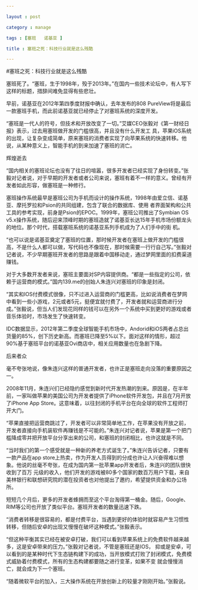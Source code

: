 ```yaml
---

layout : post

category : manage

tags : [塞班   诺基亚 ]

title : 塞班之死：科技行业就是这么残酷

---
```






#塞班之死：科技行业就是这么残酷

塞班死了。“塞班，生于1998年，殁于2013年。”在国内一些技术论坛中，有人写下这样的标题，措辞间难免显得有些悲壮。

早前，诺基亚在2012年第四季度财报中确认，去年发布的808 PureView将是最后一款塞班手机，而此前诺基亚就已经停止了对塞班系统的深度开发。

“塞班是一代人的符号，但技术和开放改变了一切。”艾媒CEO张毅对《第一财经日报》表示，过去用塞班做开发的门槛很高，并且没有什么开发工 具，苹果iOS系统的出现，让复杂变成简单，原来塞班的消费者实现了向苹果系统的快速转移。他说，从某种意义上，智能手机的到来加速了塞班的消亡。

辉煌逝去

“国内相关的塞班论坛也没有了往日的喧嚣，很多开发者已经实现了身份转变。”张毅对记者说，对于早期的开发者或者公司来说，塞班有着不一样的意义。曾经有开发者如此形容，做塞班是一种修行。

塞班操作系统最早是塞班公司为手机而设计的操作系统，1998年由爱立信、诺基亚、摩托罗拉和Psion的共同组建，包含了联合的数据库、使用 者界面架构和公共工具的参考实现，前身是Psion的EPOC。1999年，塞班公司推出了Symbian OS v5.x操作系统，随后迎来顶峰时期的塞班造就了诺基亚长达15年手机市场份额龙头的地位。那个时代，搭载塞班系统的诺基亚系列手机成为了人们手中的街 机。

“也可以说是诺基亚奠定了塞班的位置，那时候开发者在塞班上做开发的门槛很高，不是什么人都可以做，写代码也不像现在，那时候需要一行行自己写。”张毅对记者说，不少早期塞班开发者的思路是跟着中国移动走，通过梦网里面的扣费渠道赚钱。

对于大多数开发者来说，塞班主要面对SP内容提供商。“都是一些指定的公司，依赖于运营商的模式。”国内139.me的创始人朱连兴对塞班的印象是封闭。

“其实和IOS付费模式很像，只不过进入运营商的门槛更高，比如说消费者在梦网中看到一些小游戏，2元或者5元，挺便宜就付费了，开发者就和运营商进行分成。”张毅说，但当人们发现花同样的钱可以在另外一个系统中买到更好的游戏或者音乐体验时，市场发生了快速转变。

IDC数据显示，2012年第二季度全球智能手机市场中，Andorid和iOS两者占总出货量的85%，创下历史新高。而塞班已降至5%以下。面对这样的情形，超过90%基于塞班平台的诺基亚Ovi商店中，相关应用数量也在急剧下降。

后来者众

毫不夸张地说，像朱连兴这样的普通开发者，也许正是塞班走向没落的重要原因之一。

2008年11月，朱连兴们已经隐约感觉到新时代开发热潮的到来。原因是，在半年前，一家叫做苹果的美国公司为开发者提供了iPhone软件开发包，并且在7月开放了iPhone App Store。这意味着，以往封闭的手机平台在向全球的软件工程师打开大门。

“苹果直接把运营商跳过了，开发者可以非常简单地工作，在苹果没有开放之前，开发者直接向手机装软件再赚钱是不可能的。”朱连兴对记者说，苹果是第一个把门槛降成零并把开放平台分享出来的公司，和塞班的封闭相比，也许这就是不同。

“当时我们的第一个感受就是一种新的养老方式诞生了。”朱连兴告诉记者，只要有一款产品在app store上热卖，作为开发人员得到的分成也许让人兴奋得难以想象。他说的丝毫不夸张，在成为国内第一批苹果app开发者后，朱连兴的团队很快收到了百万 元级的收入，他们开发的游戏被80多个国家的数百万用户下载，来自美林银行和联想研究院的潜在投资者也对他提出了邀约，希望提供资金和办公场所。

短短几个月后，更多的开发者蜂拥而至这个平台淘得第一桶金。随后，Google、RIM等公司也开放了类似平台。塞班开发者的数量迅速下跌。

“消费者转移是很容易的，都是付费平台，当遇到更好的体验时就容易产生习惯性转移，但随后安卓的出现又慢慢在破坏这种模式。”张毅表示。

“但这种平衡其实已经在被安卓打破，我们可以看到苹果系统上的免费软件越来越多，这是安卓带来的压力。”张毅对记者说，不管是塞班还是IOS， 抑或是安卓，可以看到的是某种时代下生态链构建下的成功，当开放模式打败了封闭模式，免费模式威胁着付费模式，所有的生态构建都要随之进行变革，如果不变 就会慢慢消亡，就会成为下一个塞班。

“随着微软平台的加入，三大操作系统在开放创新上的较量才刚刚开始。”张毅说。
